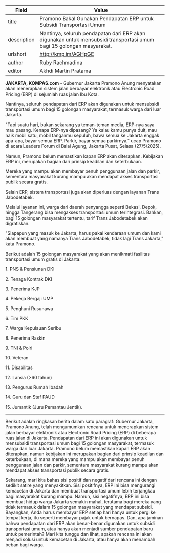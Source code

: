 | Field       | Value                                                       |
|-------------|-------------------------------------------------------------|
| title       | Pramono Bakal Gunakan Pendapatan ERP untuk Subsidi Transportasi Umum |
| description | Nantinya, seluruh pendapatan dari ERP akan digunakan untuk mensubsidi transportasi umum bagi 15 golongan masyarakat. |
| urlshort    | http://kmp.im/AGHpGE |
| author      | Ruby Rachmadina |
| editor      | Akhdi Martin Pratama |

**JAKARTA, KOMPAS.com** - Gubernur Jakarta Pramono Anung menyatakan akan menerapkan sistem jalan berbayar elektronik atau Electronic Road Pricing (ERP) di sejumlah ruas jalan Ibu Kota.

Nantinya, seluruh pendapatan dari ERP akan digunakan untuk mensubsidi transportasi umum bagi 15 golongan masyarakat, termasuk warga dari luar Jakarta.

"Tapi suatu hari, bukan sekarang ya teman-teman media, ERP-nya saya mau pasang. Kenapa ERP-nya dipasang? Ya kalau kamu punya duit, mau naik mobil satu, mobil tanganmu sepuluh, bawa semua ke Jakarta enggak apa-apa, bayar semua ERP. Parkir, bayar semua parkirnya," ucap Pramono di acara Leaders Forum di Balai Agung, Jakarta Pusat, Selasa (27/5/2025).

Namun, Pramono belum memastikan kapan ERP akan diterapkan. Kebijakan ERP ini, merupakan bagian dari prinsip keadilan dan keterbukaan.

Mereka yang mampu akan membayar penuh penggunaan jalan dan parkir, sementara masyarakat kurang mampu akan mendapat akses transportasi publik secara gratis.

Selain ERP, sistem transportasi juga akan diperluas dengan layanan Trans Jabodetabek.

Melalui layanan ini, warga dari daerah penyangga seperti Bekasi, Depok, hingga Tangerang bisa mengakses transportasi umum terintegrasi. Bahkan, bagi 15 golongan masyarakat tertentu, tarif Trans Jabodetabek akan digratiskan.

"Siapapun yang masuk ke Jakarta, harus pakai kendaraan umum dan kami akan membuat yang namanya Trans Jabodetabek, tidak lagi Trans Jakarta," kata Pramono.

Berikut adalah 15 golongan masyarakat yang akan menikmati fasilitas transportasi umum gratis di Jakarta:

1\. PNS & Pensiunan DKI

2\. Tenaga Kontrak DKI

3\. Penerima KJP

4\. Pekerja Bergaji UMP

5\. Penghuni Rusunawa

6\. Tim PKK

7\. Warga Kepulauan Seribu

8\. Penerima Raskin

9\. TNI & Polri

10\. Veteran

11\. Disabilitas

12\. Lansia (\>60 tahun)

13\. Pengurus Rumah Ibadah

14\. Guru dan Staf PAUD

15\. Jumantik (Juru Pemantau Jentik).

---
Berikut adalah ringkasan berita dalam satu paragraf: Gubernur Jakarta, Pramono Anung, telah mengumumkan rencana untuk menerapkan sistem jalan berbayar elektronik atau Electronic Road Pricing (ERP) di beberapa ruas jalan di Jakarta. Pendapatan dari ERP ini akan digunakan untuk mensubsidi transportasi umum bagi 15 golongan masyarakat, termasuk warga dari luar Jakarta. Pramono belum memastikan kapan ERP akan diterapkan, namun kebijakan ini merupakan bagian dari prinsip keadilan dan keterbukaan, di mana mereka yang mampu akan membayar penuh penggunaan jalan dan parkir, sementara masyarakat kurang mampu akan mendapat akses transportasi publik secara gratis.

Sekarang, mari kita bahas sisi positif dan negatif dari rencana ini dengan sedikit satire yang menyakitkan. Sisi positifnya, ERP ini bisa mengurangi kemacetan di Jakarta dan membuat transportasi umum lebih terjangkau bagi masyarakat kurang mampu. Namun, sisi negatifnya, ERP ini bisa membuat hidup warga Jakarta semakin mahal, terutama bagi mereka yang tidak termasuk dalam 15 golongan masyarakat yang mendapat subsidi. Bayangkan, Anda harus membayar ERP setiap hari hanya untuk pergi ke tempat kerja, itu seperti membayar pajak untuk bernapas. Dan, apa jaminan bahwa pendapatan dari ERP akan benar-benar digunakan untuk subsidi transportasi umum, atau hanya akan menjadi sumber pendapatan baru untuk pemerintah? Mari kita tunggu dan lihat, apakah rencana ini akan menjadi solusi untuk kemacetan di Jakarta, atau hanya akan menambah beban bagi warga.
